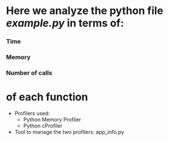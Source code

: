 # Here we analyze the python file *example.py* in terms of: 
### Time
### Memory 
### Number of calls
# of each function 

- Profilers used:
  - Python Memory Profiler
  - Python cProfiler
- Tool to manage the two profilers: app_info.py
